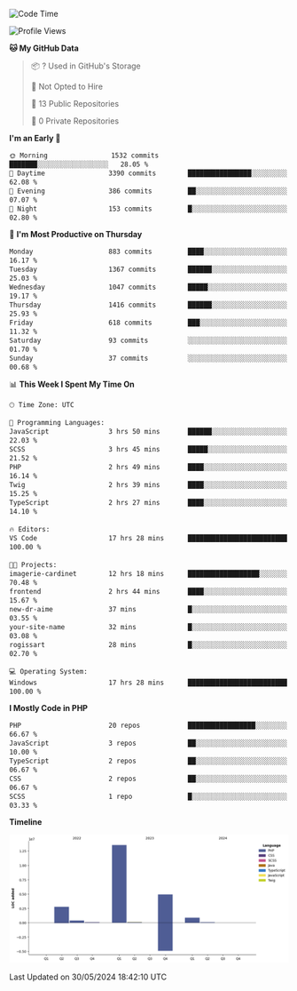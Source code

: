 <!--START_SECTION:waka-->
![Code Time](http://img.shields.io/badge/Code%20Time-1%2C723%20hrs%2010%20mins-blue)

![Profile Views](http://img.shields.io/badge/Profile%20Views-0-blue)

**🐱 My GitHub Data** 

> 📦 ? Used in GitHub's Storage 
 > 
> 🚫 Not Opted to Hire
 > 
> 📜 13 Public Repositories 
 > 
> 🔑 0 Private Repositories 
 > 
**I'm an Early 🐤** 

```text
🌞 Morning                1532 commits        ███████░░░░░░░░░░░░░░░░░░   28.05 % 
🌆 Daytime                3390 commits        ████████████████░░░░░░░░░   62.08 % 
🌃 Evening                386 commits         ██░░░░░░░░░░░░░░░░░░░░░░░   07.07 % 
🌙 Night                  153 commits         █░░░░░░░░░░░░░░░░░░░░░░░░   02.80 % 
```
📅 **I'm Most Productive on Thursday** 

```text
Monday                   883 commits         ████░░░░░░░░░░░░░░░░░░░░░   16.17 % 
Tuesday                  1367 commits        ██████░░░░░░░░░░░░░░░░░░░   25.03 % 
Wednesday                1047 commits        █████░░░░░░░░░░░░░░░░░░░░   19.17 % 
Thursday                 1416 commits        ██████░░░░░░░░░░░░░░░░░░░   25.93 % 
Friday                   618 commits         ███░░░░░░░░░░░░░░░░░░░░░░   11.32 % 
Saturday                 93 commits          ░░░░░░░░░░░░░░░░░░░░░░░░░   01.70 % 
Sunday                   37 commits          ░░░░░░░░░░░░░░░░░░░░░░░░░   00.68 % 
```


📊 **This Week I Spent My Time On** 

```text
🕑︎ Time Zone: UTC

💬 Programming Languages: 
JavaScript               3 hrs 50 mins       ██████░░░░░░░░░░░░░░░░░░░   22.03 % 
SCSS                     3 hrs 45 mins       █████░░░░░░░░░░░░░░░░░░░░   21.52 % 
PHP                      2 hrs 49 mins       ████░░░░░░░░░░░░░░░░░░░░░   16.14 % 
Twig                     2 hrs 39 mins       ████░░░░░░░░░░░░░░░░░░░░░   15.25 % 
TypeScript               2 hrs 27 mins       ████░░░░░░░░░░░░░░░░░░░░░   14.10 % 

🔥 Editors: 
VS Code                  17 hrs 28 mins      █████████████████████████   100.00 % 

🐱‍💻 Projects: 
imagerie-cardinet        12 hrs 18 mins      ██████████████████░░░░░░░   70.48 % 
frontend                 2 hrs 44 mins       ████░░░░░░░░░░░░░░░░░░░░░   15.67 % 
new-dr-aime              37 mins             █░░░░░░░░░░░░░░░░░░░░░░░░   03.55 % 
your-site-name           32 mins             █░░░░░░░░░░░░░░░░░░░░░░░░   03.08 % 
rogissart                28 mins             █░░░░░░░░░░░░░░░░░░░░░░░░   02.70 % 

💻 Operating System: 
Windows                  17 hrs 28 mins      █████████████████████████   100.00 % 
```

**I Mostly Code in PHP** 

```text
PHP                      20 repos            █████████████████░░░░░░░░   66.67 % 
JavaScript               3 repos             ██░░░░░░░░░░░░░░░░░░░░░░░   10.00 % 
TypeScript               2 repos             ██░░░░░░░░░░░░░░░░░░░░░░░   06.67 % 
CSS                      2 repos             ██░░░░░░░░░░░░░░░░░░░░░░░   06.67 % 
SCSS                     1 repo              █░░░░░░░░░░░░░░░░░░░░░░░░   03.33 % 
```



**Timeline**

![Lines of Code chart](https://raw.githubusercontent.com/tahar-elgunaoui/tahar-elgunaoui/main/assets/bar_graph.png)


 Last Updated on 30/05/2024 18:42:10 UTC
<!--END_SECTION:waka-->
